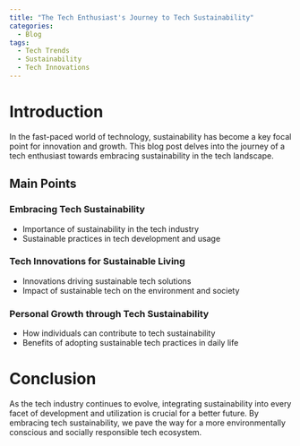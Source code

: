 ```yaml
---
title: "The Tech Enthusiast's Journey to Tech Sustainability"
categories:
  - Blog
tags:
  - Tech Trends
  - Sustainability
  - Tech Innovations
---
```


# Introduction
In the fast-paced world of technology, sustainability has become a key focal point for innovation and growth. This blog post delves into the journey of a tech enthusiast towards embracing sustainability in the tech landscape.

## Main Points
### Embracing Tech Sustainability
- Importance of sustainability in the tech industry
- Sustainable practices in tech development and usage

### Tech Innovations for Sustainable Living
- Innovations driving sustainable tech solutions
- Impact of sustainable tech on the environment and society

### Personal Growth through Tech Sustainability
- How individuals can contribute to tech sustainability
- Benefits of adopting sustainable tech practices in daily life

# Conclusion
As the tech industry continues to evolve, integrating sustainability into every facet of development and utilization is crucial for a better future. By embracing tech sustainability, we pave the way for a more environmentally conscious and socially responsible tech ecosystem.